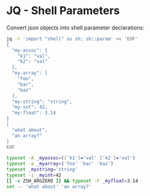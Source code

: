 # JQ - Shell Parameters

Convert json objects into shell parameter declarations:

```bash
jq -r 'import "shell" as sh; sh::param' << 'EOF'
{
  "my-assoc": {
    "k1": "val",
    "k2": "val"
  },
  "my-array": [
    "foo",
    "bar",
    "baz"
  ],
  "my-string": "string",
  "my-int": 42,
  "my-float": 3.14
}
[
  "what about",
  "an array?"
]
EOF
```

```bash
typeset -A _myassoc=(['k1']='val' ['k2']='val')
typeset -a _myarray=('foo' 'bar' 'baz')
typeset _mystring='string'
typeset -i _myint=42
[[ -v ZSH_ARGZERO ]] && typeset -F _myfloat=3.14
set -- 'what about' 'an array?'
```
